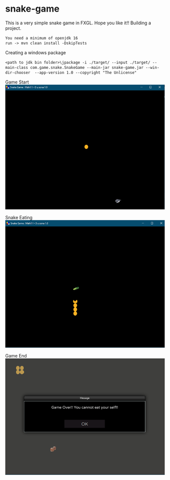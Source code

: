 # snake-game

This is a very simple snake game in FXGL. Hope you like it!!
Building a project.

```
You need a minimum of openjdk 16
run -> mvn clean install -DskipTests
```

Creating a windows package

```
<path to jdk bin folder>\jpackage -i ./target/ --input ./target/ --main-class com.game.snake.SnakeGame --main-jar snake-game.jar --win-dir-chooser  --app-version 1.0 --copyright "The Unlicense"
```

Game Start
![Game Start](gamestart.png)

Snake Eating
![Eating](eating.png)

Game End
![Game End](gameend.png)